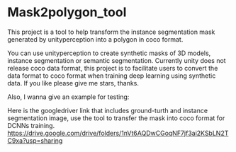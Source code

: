 # Mask2polygon_tool
This project is a tool to help transform the instance segmentation mask generated by unityperception into a polygon in coco format.

You can use unityperception to create synthetic masks of 3D models, instance segmentation or semantic segmentation. 
Currently unity does not release coco data format, this project is to facilitate users to convert the data format to coco format when training deep learning using synthetic data. If you like please give me stars, thanks.

Also, I wanna give an example for testing:

Here is the googledriver link that includes ground-turth and instance segmentation image, use the tool to transfer the mask into coco format for DCNNs training. 
https://drive.google.com/drive/folders/1nVt6AQDwCGoqNF7jf3ai2KSbLN2TC9xa?usp=sharing
